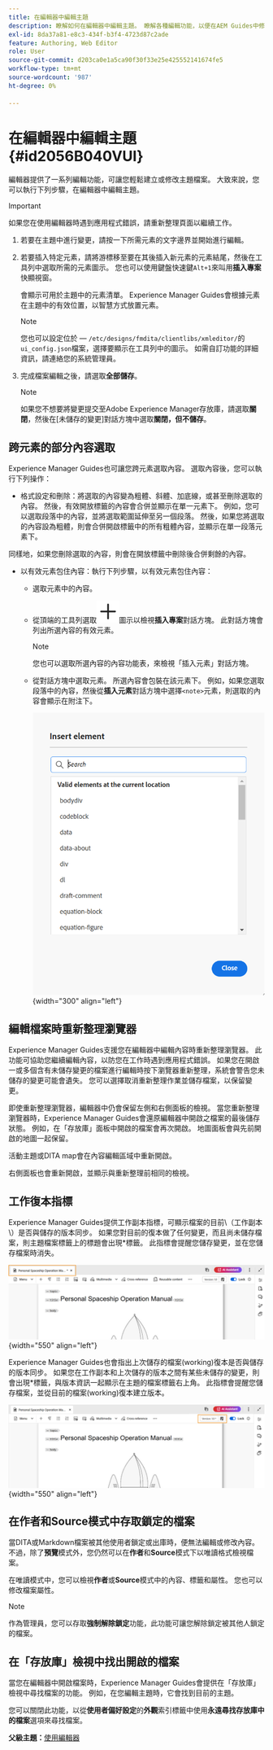 ```yaml
---
title: 在編輯器中編輯主題
description: 瞭解如何在編輯器中編輯主題。 瞭解各種編輯功能，以便在AEM Guides中修改您的主題檔案。
exl-id: 8da37a81-e8c3-434f-b3f4-4723d87c2ade
feature: Authoring, Web Editor
role: User
source-git-commit: d203ca0e1a5ca90f30f33e25e425552141674fe5
workflow-type: tm+mt
source-wordcount: '987'
ht-degree: 0%

---
```


# 在編輯器中編輯主題 {#id2056B040VUI}

編輯器提供了一系列編輯功能，可讓您輕鬆建立或修改主題檔案。 大致來說，您可以執行下列步驟，在編輯器中編輯主題。

>[!IMPORTANT]
>
> 如果您在使用編輯器時遇到應用程式錯誤，請重新整理頁面以繼續工作。

1. 若要在主題中進行變更，請按一下所需元素的文字邊界並開始進行編輯。

1. 若要插入特定元素，請將游標移至要在其後插入新元素的元素結尾，然後在工具列中選取所需的元素圖示。 您也可以使用鍵盤快速鍵`Alt+1`來叫用&#x200B;**插入專案**&#x200B;快顯視窗。

   會顯示可用於主題中的元素清單。 Experience Manager Guides會根據元素在主題中的有效位置，以智慧方式放置元素。

   >[!NOTE]
   >
   > 您也可以設定位於 — `/etc/designs/fmdita/clientlibs/xmleditor/`的`ui_config.json`檔案，選擇要顯示在工具列中的圖示。 如需自訂功能的詳細資訊，請連絡您的系統管理員。

1. 完成檔案編輯之後，請選取&#x200B;**全部儲存**。

   >[!NOTE]
   >
   > 如果您不想要將變更提交至Adobe Experience Manager存放庫，請選取&#x200B;**關閉**，然後在[未儲存的變更]對話方塊中選取&#x200B;**關閉，但不儲存**。


## 跨元素的部分內容選取

Experience Manager Guides也可讓您跨元素選取內容。 選取內容後，您可以執行下列操作：

- 格式設定和刪除：將選取的內容變為粗體、斜體、加底線，或甚至刪除選取的內容。 然後，有效開放標籤的內容會合併並顯示在單一元素下。 例如，您可以選取段落中的內容，並將選取範圍延伸至另一個段落。 然後，如果您將選取的內容設為粗體，則會合併開啟標籤中的所有粗體內容，並顯示在單一段落元素下。

同樣地，如果您刪除選取的內容，則會在開放標籤中刪除後合併剩餘的內容。

- 以有效元素包住內容：執行下列步驟，以有效元素包住內容：

   - 選取元素中的內容。
   - 從頂端的工具列選取![新增](images/Add_icon.svg)圖示以檢視&#x200B;**插入專案**&#x200B;對話方塊。 此對話方塊會列出所選內容的有效元素。

     >[!NOTE]
     >
     > 您也可以選取所選內容的內容功能表，來檢視「插入元素」對話方塊。

   - 從對話方塊中選取元素。 所選內容會包裝在該元素下。 例如，如果您選取段落中的內容，然後從&#x200B;**插入元素**&#x200B;對話方塊中選擇`<note>`元素，則選取的內容會顯示在附注下。

     ![插入專案對話方塊](./images/insert-element-editor.png) {width="300" align="left"}

## 編輯檔案時重新整理瀏覽器

Experience Manager Guides支援您在編輯器中編輯內容時重新整理瀏覽器。 此功能可協助您繼續編輯內容，以防您在工作時遇到應用程式錯誤。 如果您在開啟一或多個含有未儲存變更的檔案進行編輯時按下瀏覽器重新整理，系統會警告您未儲存的變更可能會遺失。 您可以選擇取消重新整理作業並儲存檔案，以保留變更。

即使重新整理瀏覽器，編輯器中仍會保留左側和右側面板的檢視。 當您重新整理瀏覽器時，Experience Manager Guides會還原編輯器中開啟之檔案的最後儲存狀態。 例如，在「存放庫」面板中開啟的檔案會再次開啟。 地圖面板會與先前開啟的地圖一起保留。

活動主題或DITA map會在內容編輯區域中重新開啟。

右側面板也會重新開啟，並顯示與重新整理前相同的檢視。

## 工作復本指標

Experience Manager Guides提供工作副本指標，可顯示檔案的目前\（工作副本\）是否與儲存的版本同步。 如果您對目前的復本做了任何變更，而且尚未儲存檔案，則主題檔案標籤上的標題會出現\*標籤。 此指標會提醒您儲存變更，並在您儲存檔案時消失。

![工作復本指標](images/working-copy-text-update-indicator.png){width="550" align="left"}

Experience Manager Guides也會指出上次儲存的檔案\(working\)復本是否與儲存的版本同步。 如果您在工作副本和上次儲存的版本之間有某些未儲存的變更，則會出現\*標籤，與版本資訊一起顯示在主題的檔案標籤右上角。 此指標會提醒您儲存檔案，並從目前的檔案\(working\)復本建立版本。

![版本更新指標](images/version-update-indicator.png){width="550" align="left"}


## 在作者和Source模式中存取鎖定的檔案

當DITA或Markdown檔案被其他使用者鎖定或出庫時，便無法編輯或修改內容。 不過，除了&#x200B;**預覽**&#x200B;模式外，您仍然可以在&#x200B;**作者**&#x200B;和&#x200B;**Source**&#x200B;模式下以唯讀格式檢視檔案。

在唯讀模式中，您可以檢視&#x200B;**作者**&#x200B;或&#x200B;**Source**&#x200B;模式中的內容、標籤和屬性。 您也可以修改檔案屬性。

>[!NOTE]
>
> 作為管理員，您可以存取&#x200B;**強制解除鎖定**&#x200B;功能，此功能可讓您解除鎖定被其他人鎖定的檔案。

<!-- This is no more available -->
<!--
The toolbar displays the following icons for read-only access:

- Toggle Tags view
- Version History
- Version Label

Experience Manager Guides also displays a **Read only access** indicator near the version number.
 
![view read only file in author mode](images/locked-file-editor.png)

You can access the **Layout** view for read-only DITA maps. This view lets you see the DITA map and its properties but prevents edits.

>[!NOTE]
>
> Your folder-level administrative users must update *ui_config.json* so that you can harmoniously access the read-only files in the  Author, Source, and Layout modes.

 -->

## 在「存放庫」檢視中找出開啟的檔案

當您在編輯器中開啟檔案時，Experience Manager Guides會提供在「存放庫」檢視中尋找檔案的功能。 例如，在您編輯主題時，它會找到目前的主題。

您可以關閉此功能，以從&#x200B;**使用者偏好設定**&#x200B;的&#x200B;**外觀**&#x200B;索引標籤中使用&#x200B;**永遠尋找存放庫中的檔案**&#x200B;選項來尋找檔案。


**父級主題：**&#x200B;[&#x200B;使用編輯器](web-editor.md)
